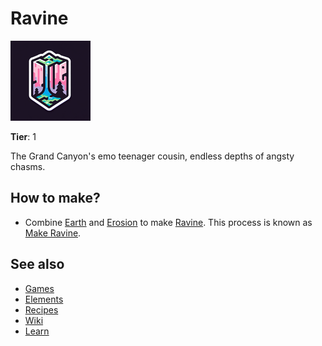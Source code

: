 # Ravine

![](../images/item.ravine.png)

**Tier**: 1

The Grand Canyon's emo teenager cousin, endless depths of angsty chasms.

## How to make?

* Combine [Earth](/wiki/elements/earth) and [Erosion](/wiki/elements/erosion) to make [Ravine](/wiki/elements/ravine). This process is known as [Make Ravine](/wiki/recipes/make-ravine).

## See also

* [Games](/wiki/games)
* [Elements](/wiki/elements)
* [Recipes](/wiki/recipes)
* [Wiki](/wiki/index)
* [Learn](/learn/index)